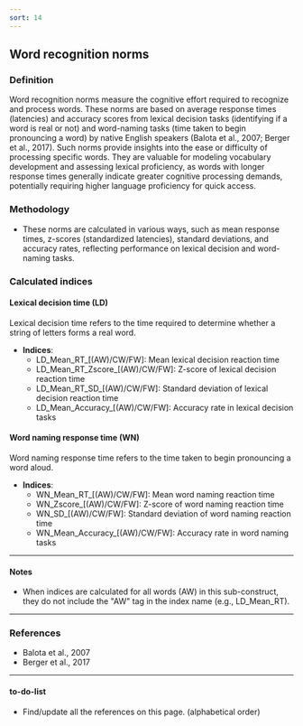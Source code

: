 ```yaml
---
sort: 14
---
```


## Word recognition norms

### Definition
 Word recognition norms measure the cognitive effort required to recognize and process words. These norms are based on average response times (latencies) and accuracy scores from lexical decision tasks (identifying if a word is real or not) and word-naming tasks (time taken to begin pronouncing a word) by native English speakers (Balota et al., 2007; Berger et al., 2017). Such norms provide insights into the ease or difficulty of processing specific words. They are valuable for modeling vocabulary development and assessing lexical proficiency, as words with longer response times generally indicate greater cognitive processing demands, potentially requiring higher language proficiency for quick access.

### Methodology
- These norms are calculated in various ways, such as mean response times, z-scores (standardized latencies), standard deviations, and accuracy rates, reflecting performance on lexical decision and word-naming tasks.

### Calculated indices

#### Lexical decision time (LD)
Lexical decision time refers to the time required to determine whether a string of letters forms a real word.

- **Indices**:
  - LD_Mean_RT_[(AW)/CW/FW]: Mean lexical decision reaction time
  - LD_Mean_RT_Zscore_[(AW)/CW/FW]: Z-score of lexical decision reaction time
  - LD_Mean_RT_SD_[(AW)/CW/FW]: Standard deviation of lexical decision reaction time
  - LD_Mean_Accuracy_[(AW)/CW/FW]: Accuracy rate in lexical decision tasks

#### Word naming response time (WN)
Word naming response time refers to the time taken to begin pronouncing a word aloud.

- **Indices**:
  - WN_Mean_RT_[(AW)/CW/FW]: Mean word naming reaction time
  - WN_Zscore_[(AW)/CW/FW]: Z-score of word naming reaction time
  - WN_SD_[(AW)/CW/FW]: Standard deviation of word naming reaction time
  - WN_Mean_Accuracy_[(AW)/CW/FW]: Accuracy rate in word naming tasks

---

#### Notes
- When indices are calculated for all words (AW) in this sub-construct, they do not include the "AW" tag in the index name (e.g., LD_Mean_RT).

---

### References
- Balota et al., 2007
- Berger et al., 2017
---

#### to-do-list
- Find/update all the references on this page. (alphabetical order)